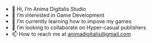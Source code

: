 - 👋 Hi, I’m Anima Digitalis Studio
- 👀 I’m interested in Game Development
- 🌱 I’m currently learning how to impove my games
- 💞️ I’m looking to collaborate on Hyper-casual publishers
- 📫 How to reach me at animadigitalis@gmail.com 

<!---
AnimaDigitalisStudio/AnimaDigitalisStudio is a ✨ special ✨ repository because its `README.md` (this file) appears on your GitHub profile.
You can click the Preview link to take a look at your changes.
--->
